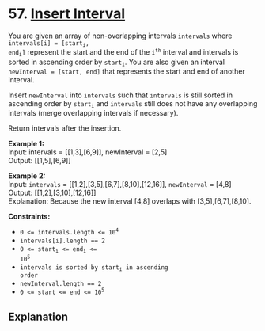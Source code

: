 # 57. [Insert Interval](https://leetcode.com/problems/insert-interval/)

You are given an array of non-overlapping intervals `intervals` where <code>intervals[i] = [start<sub>i</sub>, end<sub>i</sub>]</code> represent the start and the end of the <code>i<sup>th</sup></code> interval and intervals is sorted in ascending order by <code>start<sub>i</sub></code>. You are also given an interval `newInterval = [start, end]` that represents the start and end of another interval.

Insert `newInterval` into `intervals` such that `intervals` is still sorted in ascending order by <code>start<sub>i</sub></code> and `intervals` still does not have any overlapping intervals (merge overlapping intervals if necessary).

Return intervals after the insertion.

**Example 1:**  
Input: intervals = [[1,3],[6,9]], newInterval = [2,5]  
Output: [[1,5],[6,9]]

**Example 2:**  
Input: `intervals` = [[1,2],[3,5],[6,7],[8,10],[12,16]], `newInterval` = [4,8]  
Output: [[1,2],[3,10],[12,16]]  
Explanation: Because the new interval [4,8] overlaps with [3,5],[6,7],[8,10].

**Constraints:**

- <code>0 <= intervals.length <= 10<sup>4</sup></code>
- <code>intervals[i].length == 2</code>
- <code>0 <= start<sub>i</sub> <= end<sub>i</sub> <= 10<sup>5</sup></code>
- <code>intervals is sorted by start<sub>i</sub> in ascending order</code>
- <code>newInterval.length == 2</code>
- <code>0 <= start <= end <= 10<sup>5</sup></code>

## Explanation

